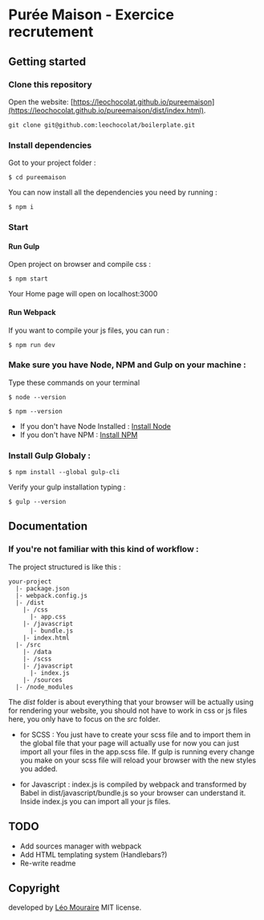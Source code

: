 # Purée Maison - Exercice recrutement


## Getting started
### Clone this repository

Open the website: [https://leochocolat.github.io/pureemaison](https://leochocolat.github.io/pureemaison/dist/index.html).

```
git clone git@github.com:leochocolat/boilerplate.git
```

### Install dependencies

Got to your project folder :
```
$ cd pureemaison
```
You can now install all the dependencies you need by running :
```
$ npm i
```

### Start

#### Run Gulp

Open project on browser and compile css :
```
$ npm start
```
Your Home page will open on localhost:3000


#### Run Webpack

If you want to compile your js files, you can run :
```
$ npm run dev
```

### Make sure you have Node, NPM and Gulp on your machine :

Type these commands on your terminal
```
$ node --version
```
```
$ npm --version
```

* If you don't have Node Installed :
[Install Node](https://nodejs.org/en/download/)
* If you don't have NPM :
[Install NPM](https://www.npmjs.com/get-npm)

### Install Gulp Globaly :
```
$ npm install --global gulp-cli
```

Verify your gulp installation typing :
```
$ gulp --version
```

## Documentation

### If you're not familiar with this kind of workflow :

The project structured is like this :
```
your-project
  |- package.json
  |- webpack.config.js
  |- /dist
    |- /css
      |- app.css
    |- /javascript
      |- bundle.js
    |- index.html
  |- /src
    |- /data
    |- /scss
    |- /javascript
      |- index.js
    |- /sources
  |- /node_modules
```
The *dist* folder is about everything that your browser will be actually using for rendering your website, you should not have to work in css or js files here, you only have to focus on the *src* folder.

* for SCSS : You just have to create your scss file and to import them in the global file that your page will actually use for now you can just import all your files in the app.scss file. If gulp is running every change you make on your scss file will reload your browser with the new styles you added.

* for Javascript : index.js is compiled by webpack and transformed by Babel in dist/javascript/bundle.js so your browser can understand it. Inside index.js you can import all your js files.  

## TODO

* Add sources manager with webpack
* Add HTML templating system (Handlebars?)
* Re-write readme

## Copyright

developed by [Léo Mouraire](https://leomouraire.com)
MIT license.
